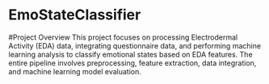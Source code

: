 # EmoStateClassifier

#Project Overview
This project focuses on processing Electrodermal Activity (EDA) data, integrating questionnaire data, and performing machine learning analysis to classify emotional states based on EDA features. The entire pipeline involves preprocessing, feature extraction, data integration, and machine learning model evaluation.
